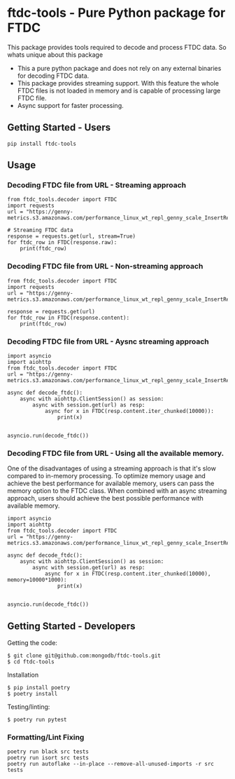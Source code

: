 # ftdc-tools - Pure Python package for FTDC
This package provides tools required to decode and process FTDC data. So whats unique about this package

* This a pure python package and does not rely on any external binaries for decoding FTDC data.
* This package provides streaming support. With this feature the whole FTDC files is not loaded in memory and is capable of processing large FTDC file.
* Async support for faster processing.

## Getting Started - Users
```
pip install ftdc-tools
```

## Usage

### Decoding FTDC file from URL - Streaming approach
```
from ftdc_tools.decoder import FTDC
import requests
url = "https://genny-metrics.s3.amazonaws.com/performance_linux_wt_repl_genny_scale_InsertRemove_patch_b2098c676bdc64e3194734fa632b133c47496646_61f955933066150fca890e4a_22_02_01_15_58_36_0/canary_InsertRemove.ActorFinished"

# Streaming FTDC data
response = requests.get(url, stream=True)
for ftdc_row in FTDC(response.raw):
    print(ftdc_row)
```

### Decoding FTDC file from URL - Non-streaming approach
```
from ftdc_tools.decoder import FTDC
import requests
url = "https://genny-metrics.s3.amazonaws.com/performance_linux_wt_repl_genny_scale_InsertRemove_patch_b2098c676bdc64e3194734fa632b133c47496646_61f955933066150fca890e4a_22_02_01_15_58_36_0/canary_InsertRemove.ActorFinished"

response = requests.get(url)
for ftdc_row in FTDC(response.content):
    print(ftdc_row)
```

### Decoding FTDC file from URL - Aysnc streaming approach
```
import asyncio
import aiohttp
from ftdc_tools.decoder import FTDC
url = "https://genny-metrics.s3.amazonaws.com/performance_linux_wt_repl_genny_scale_InsertRemove_patch_b2098c676bdc64e3194734fa632b133c47496646_61f955933066150fca890e4a_22_02_01_15_58_36_0/canary_InsertRemove.ActorFinished"

async def decode_ftdc():
    async with aiohttp.ClientSession() as session:
        async with session.get(url) as resp:
            async for x in FTDC(resp.content.iter_chunked(10000)):
                print(x)


asyncio.run(decode_ftdc())
```

### Decoding FTDC file from URL - Using all the available memory.
One of the disadvantages of using a streaming approach is that it's slow compared to in-memory processing.
To optimize memory usage and achieve the best performance for available memory, users can pass the memory option to the FTDC class.
When combined with an async streaming approach, users should achieve the best possible performance with available memory.
```
import asyncio
import aiohttp
from ftdc_tools.decoder import FTDC
url = "https://genny-metrics.s3.amazonaws.com/performance_linux_wt_repl_genny_scale_InsertRemove_patch_b2098c676bdc64e3194734fa632b133c47496646_61f955933066150fca890e4a_22_02_01_15_58_36_0/canary_InsertRemove.ActorFinished"

async def decode_ftdc():
    async with aiohttp.ClientSession() as session:
        async with session.get(url) as resp:
            async for x in FTDC(resp.content.iter_chunked(10000), memory=10000*1000):
                print(x)


asyncio.run(decode_ftdc())
```

## Getting Started - Developers

Getting the code:
```
$ git clone git@github.com:mongodb/ftdc-tools.git
$ cd ftdc-tools
```

Installation

```
$ pip install poetry
$ poetry install
```

Testing/linting:
```
$ poetry run pytest
```

### Formatting/Lint Fixing
```
poetry run black src tests
poetry run isort src tests
poetry run autoflake --in-place --remove-all-unused-imports -r src tests
```